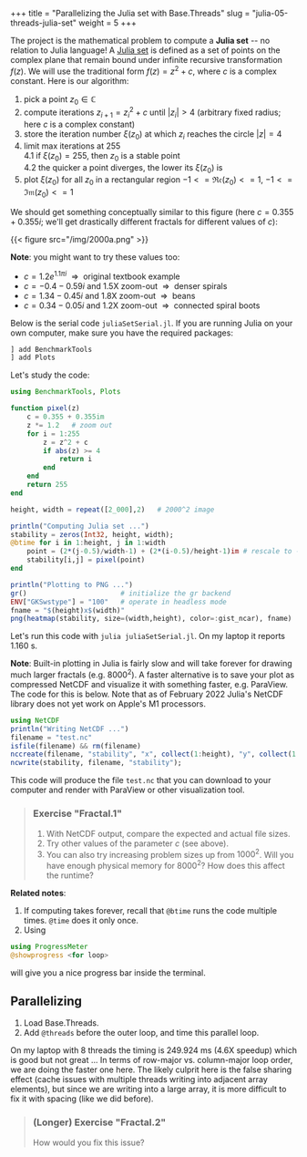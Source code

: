 +++
title = "Parallelizing the Julia set with Base.Threads"
slug = "julia-05-threads-julia-set"
weight = 5
+++

<!-- In this section I will describe one of the two projects you can work on this afternoon.  -->

The project is the mathematical problem to compute a **Julia set** -- no relation to Julia language! A
[Julia set](https://en.wikipedia.org/wiki/Julia_set) is defined as a set of points on the complex plane that remain
bound under infinite recursive transformation $f(z)$. We will use the traditional form $f(z)=z^2+c$, where $c$ is a
complex constant. Here is our algorithm:

1. pick a point $z_0\in\mathbb{C}$
1. compute iterations $z_{i+1}=z_i^2+c$ until $|z_i|>4$ (arbitrary fixed radius; here $c$ is a complex constant)
1. store the iteration number $\xi(z_0)$ at which $z_i$ reaches the circle $|z|=4$
1. limit max iterations at 255  
    4.1 if $\xi(z_0)=255$, then $z_0$ is a stable point  
    4.2 the quicker a point diverges, the lower its $\xi(z_0)$ is
1. plot $\xi(z_0)$ for all $z_0$ in a rectangular region $-1<=\mathfrak{Re}(z_0)<=1$, $-1<=\mathfrak{Im}(z_0)<=1$

We should get something conceptually similar to this figure (here $c = 0.355 + 0.355i$; we'll get drastically different
fractals for different values of $c$):

{{< figure src="/img/2000a.png" >}}

**Note**: you might want to try these values too:
- $c = 1.2e^{1.1πi}$ $~\Rightarrow~$ original textbook example
- $c = -0.4-0.59i$ and 1.5X zoom-out $~\Rightarrow~$ denser spirals
- $c = 1.34-0.45i$ and 1.8X zoom-out $~\Rightarrow~$ beans
- $c = 0.34-0.05i$ and 1.2X zoom-out $~\Rightarrow~$ connected spiral boots

Below is the serial code `juliaSetSerial.jl`. If you are running Julia on your own computer, make sure you have the required packages:

```julia
] add BenchmarkTools
] add Plots
```

Let's study the code:

```julia
using BenchmarkTools, Plots

function pixel(z)
    c = 0.355 + 0.355im
    z *= 1.2   # zoom out
    for i = 1:255
        z = z^2 + c
        if abs(z) >= 4
            return i
        end
    end
    return 255
end

height, width = repeat([2_000],2)   # 2000^2 image

println("Computing Julia set ...")
stability = zeros(Int32, height, width);
@btime for i in 1:height, j in 1:width
    point = (2*(j-0.5)/width-1) + (2*(i-0.5)/height-1)im # rescale to -1:1 in the complex plane
    stability[i,j] = pixel(point)
end

println("Plotting to PNG ...")
gr()                       # initialize the gr backend
ENV["GKSwstype"] = "100"   # operate in headless mode
fname = "$(height)x$(width)"
png(heatmap(stability, size=(width,height), color=:gist_ncar), fname)
```

Let's run this code with `julia juliaSetSerial.jl`. On my laptop it reports 1.160 s.

**Note**: Built-in plotting in Julia is fairly slow and will take forever for drawing much larger fractals
  (e.g. $8000^2$). A faster alternative is to save your plot as compressed NetCDF and visualize it with something
  faster, e.g. ParaView. The code for this is below. Note that as of February 2022 Julia's NetCDF library does not yet
  work on Apple's M1 processors.

```jl
using NetCDF
println("Writing NetCDF ...")
filename = "test.nc"
isfile(filename) && rm(filename)
nccreate(filename, "stability", "x", collect(1:height), "y", collect(1:width), t=NC_FLOAT, mode=NC_NETCDF4, compress=9);
ncwrite(stability, filename, "stability");
```

This code will produce the file `test.nc` that you can download to your computer and render with ParaView or other
visualization tool.

> ### Exercise "Fractal.1"
> 1. With NetCDF output, compare the expected and actual file sizes.
> 1. Try other values of the parameter $c$ (see above).
> 1. You can also try increasing problem sizes up from $1000^2$. Will you have enough physical memory for $8000^2$?
>    How does this affect the runtime?

**Related notes**:
1. If computing takes forever, recall that `@btime` runs the code multiple times. `@time` does it only once.
1. Using
```jl
using ProgressMeter
@showprogress <for loop>
```
will give you a nice progress bar inside the terminal.

## Parallelizing

1. Load Base.Threads.
1. Add `@threads` before the outer loop, and time this parallel loop.

On my laptop with 8 threads the timing is 249.924 ms (4.6X speedup) which is good but not great ... In terms of
row-major vs. column-major loop order, we are doing the faster one here. The likely culprit here is the false sharing
effect (cache issues with multiple threads writing into adjacent array elements), but since we are writing into a large
array, it is more difficult to fix it with spacing (like we did before).

> ### (Longer) Exercise "Fractal.2"
> How would you fix this issue?
